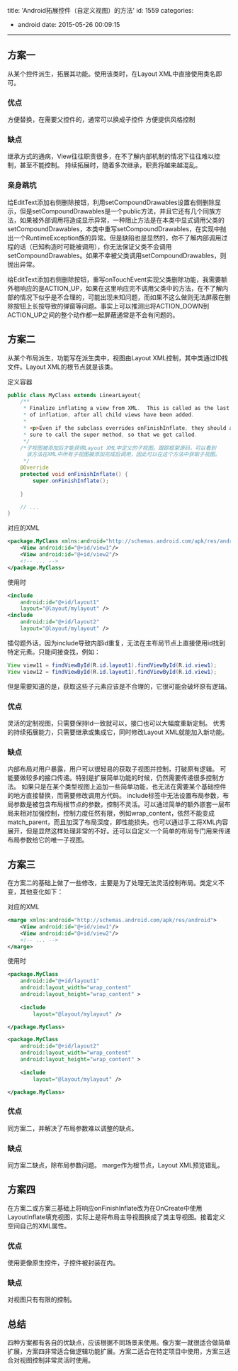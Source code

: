 title: 'Android拓展控件（自定义视图）的方法'
id: 1559
categories:
  - android
date: 2015-05-26 00:09:15
---

## 方案一
从某个控件派生，拓展其功能。使用该类时，在Layout XML中直接使用类名即可。

### 优点

方便替换，在需要父控件的，通常可以换成子控件
方便提供风格控制

### 缺点

继承方式的通病，View往往职责很多，在不了解内部机制的情况下往往难以控制，甚至不能控制。
持续拓展时，随着多次继承，职责将越来越混乱。

<!-- more -->

### 亲身跳坑

给EditText添加右侧删除按钮，利用setCompoundDrawables设置右侧删除显示，但是setCompoundDrawables是一个public方法，并且它还有几个同族方法，如果被外部调用将造成显示异常，一种阻止方法是在本类中显式调用父类的setCompoundDrawables，本类中重写setCompoundDrawables，在实现中抛出一个RuntimeException族的异常。但是缺陷也是显然的，你不了解内部调用过程的话（已知构造时可能被调用），你无法保证父类不会调用setCompoundDrawables。如果不幸被父类调用setCompoundDrawables，则抛出异常。

给EditText添加右侧删除按钮，重写onTouchEvent实现父类删除功能，我需要额外相响应的是ACTION_UP，如果在这里响应完不调用父类中的方法，在不了解内部的情况下似乎是不合理的，可能出现未知问题，而如果不这么做则无法屏蔽在删除按钮上长按导致的弹窗等问题。事实上可以推测出将ACTION_DOWN到ACTION_UP之间的整个动作都一起屏蔽通常是不会有问题的。


## 方案二

从某个布局派生，功能写在派生类中，视图由Layout XML控制，其中类通过ID找文件。Layout XML的根节点就是该类。

定义容器

```java
public class MyClass extends LinearLayout{
    /**
     * Finalize inflating a view from XML.  This is called as the last phase
     * of inflation, after all child views have been added.
     *
     * <p>Even if the subclass overrides onFinishInflate, they should always be
     * sure to call the super method, so that we get called.
     */
    /*子视图被添加后才能获得Layout XML中定义的子视图。跟踪框架源码，可以看到
      该方法在XML中所有子视图被添加完成后调用，因此可以在这个方法中获取子视图。
     */
    @Override
    protected void onFinishInflate() {
        super.onFinishInflate();
            
    }

    // ... 
}
```

对应的XML

```xml
<package.MyClass xmlns:android="http://schemas.android.com/apk/res/android">
    <View android:id="@+id/view1"/>
    <View android:id="@+id/view2"/>
    <!-- ... -->
</package.MyClass>
```

使用时

```xml
<include 
    android:id="@+id/layout1"
    layout="@layout/mylayout" />
<include 
    android:id="@+id/layout2"
    layout="@layout/mylayout" />
```

插句题外话，因为include导致内部id重复，无法在主布局节点上直接使用id找到特定元素。只能间接查找，例如：

```java
View view11 = findViewById(R.id.layout1).findViewById(R.id.view1);
View view12 = findViewById(R.id.layout1).findViewById(R.id.view1);
```

但是需要知道的是，获取这些子元素应该是不合理的，它很可能会破坏原有逻辑。

### 优点

灵活的定制视图，只需要保持Id一致就可以，接口也可以大幅度重新定制。
优秀的持续拓展能力，只需要继承或集成它，同时修改Layout XML就能加入新功能。

### 缺点

内部布局对用户暴露，用户可以很轻易的获取子视图并控制，打破原有逻辑。
可能要做较多的接口传递。特别是扩展简单功能的时候，仍然需要传递很多控制方法。
如果只是在某个类型视图上追加一些简单功能，也无法在需要某个基础控件的地方直接替换，而需要修改调用方代码。
include标签中无法设置布局参数，布局参数是被包含布局根节点的参数，控制不灵活。可以通过简单的额外嵌套一层布局来相对加强控制，控制力度任然有限，例如wrap_content，依然不能变成match_parent，而且加深了布局深度，即性能损失。也可以通过手工将XML内容展开，但是显然这样处理非常的不好。还可以自定义一个简单的布局专门用来传递布局参数给它的唯一子视图。

## 方案三

在方案二的基础上做了一些修改，主要是为了处理无法灵活控制布局。类定义不变，其他变化如下：

对应的XML

```xml
<marge xmlns:android="http://schemas.android.com/apk/res/android">
    <View android:id="@+id/view1"/>
    <View android:id="@+id/view2"/>
    <!-- ... -->
</marge>
```

使用时

```xml
<package.MyClass
    android:id="@+id/layout1"
    android:layout_width="wrap_content"
    android:layout_height="wrap_content" >
        
    <include 
        layout="@layout/mylayout" />

</package.MyClass>

<package.MyClass
    android:id="@+id/layout2"
    android:layout_width="wrap_content"
    android:layout_height="wrap_content" >
        
    <include 
        layout="@layout/mylayout" />

</package.MyClass>
```

### 优点

同方案二，并解决了布局参数难以调整的缺点。

### 缺点

同方案二缺点，除布局参数问题。
marge作为根节点，Layout XML预览错乱。

## 方案四

在方案二或方案三基础上将响应onFinishInflate改为在OnCreate中使用LayoutInflate填充视图，实际上是将布局主导视图换成了类主导视图。接着定义空间自己的XML属性。

### 优点

使用更像原生控件，子控件被封装在内。

### 缺点

对视图只有有限的控制。

## 总结

四种方案都有各自的优缺点，应该根据不同场景来使用。像方案一就很适合做简单扩展，方案四非常适合做逻辑功能扩展。方案二适合在特定项目中使用，方案三适合对视图控制非常灵活时使用。